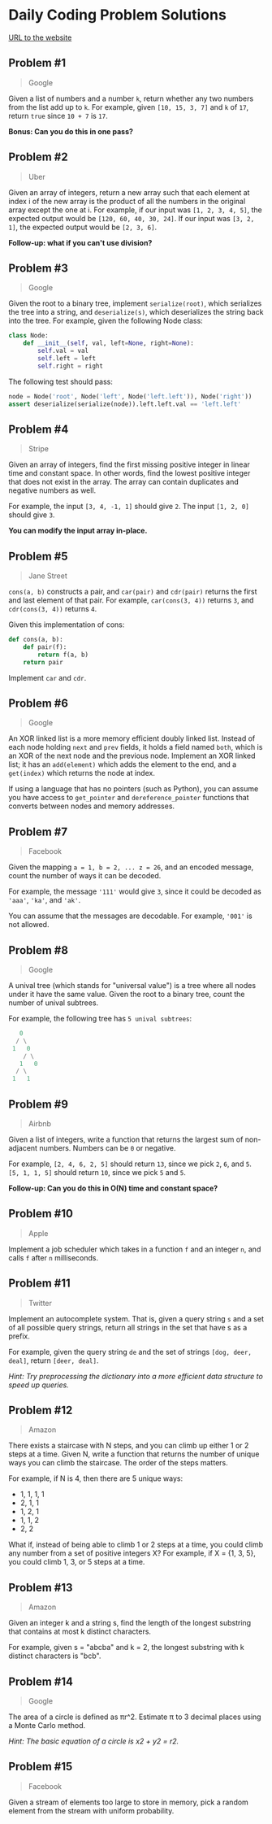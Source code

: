 # Daily Coding Problem Solutions

[URL to the website](https://www.dailycodingproblem.com/)

## Problem #1

> Google

Given a list of numbers and a number ```k```, return whether any two numbers from the list 
add up to ```k```. For example, given ```[10, 15, 3, 7]``` and ```k``` of ```17```, return 
```true``` since ```10 + 7``` is ```17```.

**Bonus: Can you do this in one pass?**

## Problem #2

> Uber

Given an array of integers, return a new array such that each element at index i of 
the new array is the product of all the numbers in the original array except the one at i.
For example, if our input was ```[1, 2, 3, 4, 5]```, the expected output would be 
```[120, 60, 40, 30, 24]```. If our input was ```[3, 2, 1]```, the expected output 
would be ```[2, 3, 6]```.

**Follow-up: what if you can't use division?**

## Problem #3

> Google

Given the root to a binary tree, implement ```serialize(root)```, which serializes the tree 
into a string, and ```deserialize(s)```, which deserializes the string back into the tree.
For example, given the following Node class:

```Python
class Node:
    def __init__(self, val, left=None, right=None):
        self.val = val
        self.left = left
        self.right = right
```

The following test should pass:

```Python
node = Node('root', Node('left', Node('left.left')), Node('right'))
assert deserialize(serialize(node)).left.left.val == 'left.left'
```

## Problem #4

> Stripe

Given an array of integers, find the first missing positive integer in linear time and constant 
space. In other words, find the lowest positive integer that does not exist in the array. 
The array can contain duplicates and negative numbers as well.

For example, the input ```[3, 4, -1, 1]``` should give ```2```. 
The input ```[1, 2, 0]``` should give ```3```.

**You can modify the input array in-place.**

## Problem #5

> Jane Street

```cons(a, b)``` constructs a pair, and ```car(pair)``` and ```cdr(pair)``` returns 
the first and last element of that pair. For example, ```car(cons(3, 4))``` returns 
```3```, and ```cdr(cons(3, 4))``` returns ```4```.

Given this implementation of cons:

```Python
def cons(a, b):
    def pair(f):
        return f(a, b)
    return pair
```

Implement ```car``` and ```cdr```.

## Problem #6

> Google

An XOR linked list is a more memory efficient doubly linked list. Instead of each node holding 
```next``` and ```prev``` fields, it holds a field named ```both```, which is an XOR of the next 
node and the previous node. Implement an XOR linked list; it has an ```add(element)``` which adds 
the element to the end, and a ```get(index)``` which returns the node at index.

If using a language that has no pointers (such as Python), you can assume you have access 
to ```get_pointer``` and ```dereference_pointer``` functions that converts between 
nodes and memory addresses.

## Problem #7

> Facebook

Given the mapping ```a = 1, b = 2, ... z = 26```, and an encoded message, count the 
number of ways it can be decoded.

For example, the message ```'111'``` would give ```3```, since it could be 
decoded as ```'aaa'```, ```'ka'```, and ```'ak'```.

You can assume that the messages are decodable. For example, ```'001'``` is not allowed.

## Problem #8

> Google

A unival tree (which stands for "universal value") is a tree where all nodes under it 
have the same value. Given the root to a binary tree, count the number of unival subtrees.

For example, the following tree has ```5 unival subtrees```:

```Python
   0
  / \
 1   0
    / \
   1   0
  / \
 1   1
```

## Problem #9

> Airbnb

Given a list of integers, write a function that returns the largest sum of non-adjacent 
numbers. Numbers can be ```0``` or negative.

For example, ```[2, 4, 6, 2, 5]``` should return ```13```, since we pick ```2```, ```6```, 
and ```5```. ```[5, 1, 1, 5]``` should return ```10```, since we pick ```5``` and ```5```.

**Follow-up: Can you do this in O(N) time and constant space?**

## Problem #10

> Apple

Implement a job scheduler which takes in a function ```f``` and an integer ```n```, and 
calls ```f``` after ```n``` milliseconds.

## Problem #11

> Twitter

Implement an autocomplete system. That is, given a query string ```s``` and a set 
of all possible query strings, return all strings in the set that have s as a prefix.

For example, given the query string ```de``` and the set of strings ```[dog, deer, deal]```, 
return ```[deer, deal]```.

*Hint: Try preprocessing the dictionary into a more efficient data structure to speed up queries.*

## Problem #12

> Amazon

There exists a staircase with N steps, and you can climb up either 1 or 2 steps 
at a time. Given N, write a function that returns the number of unique ways you 
can climb the staircase. The order of the steps matters.

For example, if N is 4, then there are 5 unique ways:

- 1, 1, 1, 1
- 2, 1, 1
- 1, 2, 1
- 1, 1, 2
- 2, 2

What if, instead of being able to climb 1 or 2 steps at a time, you could climb any 
number from a set of positive integers X? For example, if X = {1, 3, 5}, you could 
climb 1, 3, or 5 steps at a time.

## Problem #13

> Amazon

Given an integer k and a string s, find the length of the longest substring that contains 
at most k distinct characters.

For example, given s = "abcba" and k = 2, the longest substring with k distinct characters is "bcb".

## Problem #14

> Google

The area of a circle is defined as πr^2. Estimate π to 3 decimal places using a Monte Carlo method.

*Hint: The basic equation of a circle is x2 + y2 = r2.*

## Problem #15

> Facebook

Given a stream of elements too large to store in memory, pick a random element from the stream 
with uniform probability.
